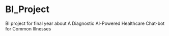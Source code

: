 # BI_Project
BI project for final year about A Diagnostic AI-Powered Healthcare Chat-bot for Common Illnesses
